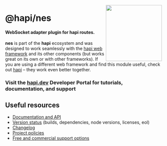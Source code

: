 <a href="https://hapi.dev"><img src="https://raw.githubusercontent.com/hapijs/assets/master/images/family.png" width="180px" align="right" /></a>

# @hapi/nes

#### WebSocket adapter plugin for hapi routes.

**nes** is part of the **hapi** ecosystem and was designed to work seamlessly with the [hapi web framework](https://hapi.dev) and its other components (but works great on its own or with other frameworks). If you are using a different web framework and find this module useful, check out [hapi](https://hapi.dev) – they work even better together.

### Visit the [hapi.dev](https://hapi.dev) Developer Portal for tutorials, documentation, and support

## Useful resources

- [Documentation and API](https://hapi.dev/family/nes/)
- [Version status](https://hapi.dev/resources/status/#nes) (builds, dependencies, node versions, licenses, eol)
- [Changelog](https://hapi.dev/family/nes/changelog/)
- [Project policies](https://hapi.dev/policies/)
- [Free and commercial support options](https://hapi.dev/support/)
